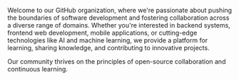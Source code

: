 Welcome to our GitHub organization, where we're passionate about pushing the boundaries of software development and fostering collaboration across a diverse range of domains. Whether you're interested in backend systems, frontend web development, mobile applications, or cutting-edge technologies like AI and machine learning, we provide a platform for learning, sharing knowledge, and contributing to innovative projects.

Our community thrives on the principles of open-source collaboration and continuous learning.
